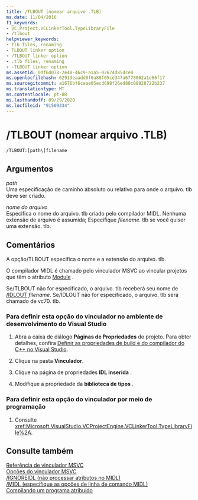 ```yaml
---
title: /TLBOUT (nomear arquivo .TLB)
ms.date: 11/04/2016
f1_keywords:
- VC.Project.VCLinkerTool.TypeLibraryFile
- /tlbout
helpviewer_keywords:
- tlb files, renaming
- TLBOUT linker option
- /TLBOUT linker option
- .tlb files, renaming
- -TLBOUT linker option
ms.assetid: 0df6d078-2e48-46c9-a1a5-02674d85dce8
ms.openlocfilehash: 62913eaadd0f0a88f05ce347a6778062a1e66f17
ms.sourcegitcommit: a1676bf6caae05ecd698f26ed80c08828722b237
ms.translationtype: MT
ms.contentlocale: pt-BR
ms.lasthandoff: 09/29/2020
ms.locfileid: "91509334"
---
```

# <a name="tlbout-name-tlb-file"></a>/TLBOUT (nomear arquivo .TLB)

```
/TLBOUT:[path\]filename
```

## <a name="arguments"></a>Argumentos

*path*<br/>
Uma especificação de caminho absoluto ou relativo para onde o arquivo. tlb deve ser criado.

*nome do arquivo*<br/>
Especifica o nome do arquivo. tlb criado pelo compilador MIDL. Nenhuma extensão de arquivo é assumida; Especifique *filename*. tlb se você quiser uma extensão. tlb.

## <a name="remarks"></a>Comentários

A opção/TLBOUT especifica o nome e a extensão do arquivo. tlb.

O compilador MIDL é chamado pelo vinculador MSVC ao vincular projetos que têm o atributo [Module](../../windows/attributes/module-cpp.md) .

Se/TLBOUT não for especificado, o arquivo. tlb receberá seu nome de [/IDLOUT](idlout-name-midl-output-files.md) *filename*. Se/IDLOUT não for especificado, o arquivo. tlb será chamado de vc70. tlb.

### <a name="to-set-this-linker-option-in-the-visual-studio-development-environment"></a>Para definir esta opção do vinculador no ambiente de desenvolvimento do Visual Studio

1. Abra a caixa de diálogo **Páginas de Propriedades** do projeto. Para obter detalhes, confira [Definir as propriedades de build e do compilador do C++ no Visual Studio](../working-with-project-properties.md).

1. Clique na pasta **Vinculador**.

1. Clique na página de propriedades **IDL inserida** .

1. Modifique a propriedade da **biblioteca de tipos** .

### <a name="to-set-this-linker-option-programmatically"></a>Para definir esta opção do vinculador por meio de programação

1. Consulte <xref:Microsoft.VisualStudio.VCProjectEngine.VCLinkerTool.TypeLibraryFile%2A>.

## <a name="see-also"></a>Consulte também

[Referência de vinculador MSVC](linking.md)<br/>
[Opções do vinculador MSVC](linker-options.md)<br/>
[/IGNOREIDL (não processar atributos no MIDL)](ignoreidl-don-t-process-attributes-into-midl.md)<br/>
[/MIDL (especifique as opções de linha de comando MIDL)](midl-specify-midl-command-line-options.md)<br/>
[Compilando um programa atribuído](../../windows/attributes/cpp-attributes-com-net.md)
